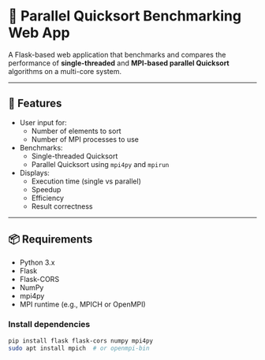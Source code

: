 # 🧠 Parallel Quicksort Benchmarking Web App

A Flask-based web application that benchmarks and compares the performance of **single-threaded** and **MPI-based parallel Quicksort** algorithms on a multi-core system.

---

## 🚀 Features

- User input for:
  - Number of elements to sort
  - Number of MPI processes to use
- Benchmarks:
  - Single-threaded Quicksort
  - Parallel Quicksort using `mpi4py` and `mpirun`
- Displays:
  - Execution time (single vs parallel)
  - Speedup
  - Efficiency
  - Result correctness

---

## 📦 Requirements

- Python 3.x
- Flask
- Flask-CORS
- NumPy
- mpi4py
- MPI runtime (e.g., MPICH or OpenMPI)

### Install dependencies

```bash
pip install flask flask-cors numpy mpi4py
sudo apt install mpich  # or openmpi-bin
